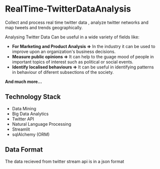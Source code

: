 # RealTime-TwitterDataAnalysis
Collect and process real time twitter data , analyze twitter networks and map tweets and trends geographically.

Analysing Twitter Data Can be useful in a wide variety of fields like:

- **For Marketing and Product Analysis =>** In the industry it can be used to improve upon an organization's business decisions. 
- **Measure public opinions =>** It can help to the guage mood of people in important topics of interest such as political or social events. 
- **Identify localised behaviours =>** It can be useful in identifying patterns in behaviour of diferent subsections of the society.

**And much more...**

## Technology Stack

- Data Mining
- Big Data Analytics
- Twitter API
- Natural Language Processing
- Streamlit
- sqlAlchemy (ORM)

## Data Format

The data recieved from twitter stream api is in a json format
